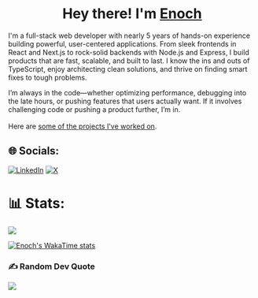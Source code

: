 <h1 align="center">Hey there! I'm <a href="https://enkambale.com">Enoch</a></h1>

I'm a full-stack web developer with nearly 5 years of hands-on experience building powerful, user-centered applications. From sleek frontends in React and Next.js to rock-solid backends with Node.js and Express, I build products that are fast, scalable, and built to last. I know the ins and outs of TypeScript, enjoy architecting clean solutions, and thrive on finding smart fixes to tough problems.

I’m always in the code—whether optimizing performance, debugging into the late hours, or pushing features that users actually want. If it involves challenging code or pushing a product further, I’m in.
<br><br>
Here are <a href="https://dev.enkambale.com">some of the projects I've worked on</a>.


## 🌐 Socials:
[![LinkedIn](https://img.shields.io/badge/LinkedIn-%230077B5.svg?logo=linkedin&logoColor=white)](https://linkedin.com/in/enochkambale) [![X](https://img.shields.io/badge/X-black.svg?logo=X&logoColor=white)](https://x.com/enkambale) 

<!-- Proudly created with GPRM ( https://gprm.itsvg.in )-->

# 📊 Stats:
![](https://github-readme-streak-stats.herokuapp.com/?user=camballe&theme=dark&hide_border=false) <br/>

[![Enoch's WakaTime stats](https://github-readme-stats.vercel.app/api/wakatime?username=enkambale&theme=dark&layout=compact&custom_title=WakaTime%20Stats%20(Last%207%20Days))](https://github.com/anuraghazra/github-readme-stats)

### ✍️ Random Dev Quote
![](https://quotes-github-readme.vercel.app/api?type=horizontal&theme=radical)
